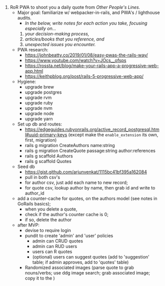 
1. RoR PWA to shoot you a daily quote from _Other People's Lines._
    * Major goal: familiarize w/ webpacker-in-rails, and PWA's / lighthouse audits.
        * _In the below, write notes for each action you take, focusing especially on..._ 
        1. _your decision-making process,_ 
        1. _articles/books that you reference, and_ 
        1. _unexpected issues you encounter._
    * PWA research:
        * https://johnbeatty.co/2019/01/08/easy-pwas-the-rails-way/
        * https://www.youtube.com/watch?v=JOcs__ofsps
        * https://rossta.net/blog/make-your-rails-app-a-progressive-web-app.html 
        * https://keithpblog.org/post/rails-5-progressive-web-app/
    * Hygiene:
        * upgrade brew
        * upgrade postgres
        * upgrade rvm
        * upgrade ruby
        * upgrade nvm
        * upgrade node
        * upgrade yarn
    * Set up db and routes:
        * https://edgeguides.rubyonrails.org/active_record_postgresql.html#uuid-primary-keys (except make the `enable_extension` its own, first, migration)
        * rails g migration CreateAuthors name:string
        * rails g migration CreateQuote passage:string author:references
        * rails g scaffold Authors
        * rails g scaffold Quotes
    * Seed db
        * https://gist.github.com/arjunvenkat/1115bc41bf395a162084
        * pull in both csv's
        * for author csv, just add each name to new record;
        * for quote csv, lookup author by name, then grab id and write to author_id 
    * add a counter-cache for quotes, on the authors model (see notes in GoRails basics); 
        * when you delete a quote, 
        * check if the author's counter cache is 0; 
        * if so, delete the author
    * after MVP:
        * devise to require login
        * pundit to create 'admin' and 'user' policies
            * admin can CRUD quotes
            * admin can RUD users
            * users can R quotes
            * (optional) users can suggest quotes (add to 'suggestion' table; if admin approves, add to 'quotes' table)
        * Randomized associated images (parse quote to grab nouns/verbs; use ddg image search; grab associated image; copy it to the ) 
